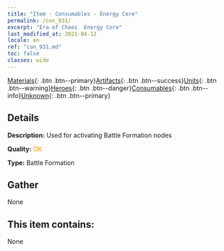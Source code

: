 ```yaml
---
title: "Item - Consumables - Energy Core"
permalink: /con_931/
excerpt: "Era of Chaos  Energy Core"
last_modified_at: 2021-04-12
locale: en
ref: "con_931.md"
toc: false
classes: wide
---
```

 [Materials](/Items/){: .btn .btn--primary}[Artifacts](/Items/Artifacts/){: .btn .btn--success}[Units](/Items/Units/){: .btn .btn--warning}[Heroes](/Items/Heroes/){: .btn .btn--danger}[Consumables](/Items/Consumables/){: .btn .btn--info}[Unknown](/Items/Unknown/){: .btn .btn--primary}

## Details
 **Description:** Used for activating Battle Formation nodes

 **Quality:** <span style="color: #FF8C00">OK</span>

 **Type:** Battle Formation

## Gather

  None

## This item contains:

  None

